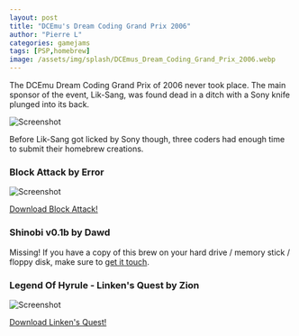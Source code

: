```yaml
---
layout: post
title: "DCEmu's Dream Coding Grand Prix 2006"
author: "Pierre L"
categories: gamejams
tags: [PSP,homebrew]
image: /assets/img/splash/DCEmus_Dream_Coding_Grand_Prix_2006.webp
---
```


The DCEmu Dream Coding Grand Prix of 2006 never took place. The main sponsor of the event, Lik-Sang, was found dead in a ditch with a Sony knife plunged into its back.

![Screenshot](https://github.com/PSP-Archive/PSP-Archive.github.io/raw/gh-pages/assets/img/random/kill-sang.webp)

Before Lik-Sang got licked by Sony though, three coders had enough time to submit their homebrew creations.

### Block Attack by Error

![Screenshot](https://github.com/PSP-Archive/PSP-Archive.github.io/raw/gh-pages/assets/img/snaps/LPM300335_00001.webp)

<a href="https://archive.org/details/block-attack.-7z_202103">Download Block Attack!</a>

### Shinobi v0.1b by Dawd

Missing! If you have a copy of this brew on your hard drive / memory stick / floppy disk, make sure to [get it touch](https://psp-archive.github.io/pages/about.html).

### Legend Of Hyrule - Linken's Quest by Zion

![Screenshot](https://github.com/PSP-Archive/PSP-Archive.github.io/raw/gh-pages/assets/img/snaps/LEGE01469_00001.webp)

<a href="https://archive.org/details/legend-of-hyrule.-7z">Download Linken's Quest!</a>
